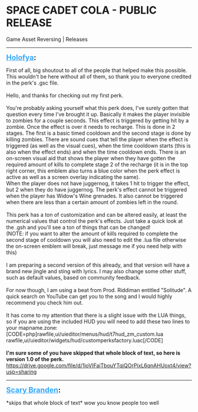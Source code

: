 # SPACE CADET COLA - PUBLIC RELEASE
Game Asset Reversing | Releases

---
<strong style="font-size: 1.4em;"><span style="text-decoration: underline;text-decoration-color: #34a7f9;"><span style="color:#34a7f9;">Holofya</span></span>:</strong>

<p>First of all, big shoutout to all of the people that helped make this possible. This wouldn&#39;t be here without all of them, so thank you to everyone credited in the perk&#39;s .gsc file.<br /><br />Hello, and thanks for checking out my first perk.<br /><br />You&#39;re probably asking yourself what this perk does, I&#39;ve surely gotten that question every time I&#39;ve brought it up. Basically it makes the player invisible to zombies for a couple seconds. This effect is triggered by getting hit by a zombie. Once the effect is over it needs to recharge. This is done in 2 stages. The first is a basic timed cooldown and the second stage is done by killing zombies. There are sound cues that tell the player when the effect is triggered (as well as the visual cues), when the time cooldown starts (this is also when the effect ends) and when the time cooldown ends. There is an on-screen visual aid that shows the player when they have gotten the required amount of kills to complete stage 2 of the recharge (it is in the top right corner, this emblem also turns a blue color when the perk effect is active as well as a screen overlay indicating the same).<br />When the player does not have juggernog, it takes 1 hit to trigger the effect, but 2 when they do have juggernog. The perk&#39;s effect cannot be triggered when the player has Widow&#39;s Wine grenades. It also cannot be triggered when there are less than a certain amount of zombies left in the round.<br /><br />This perk has a ton of customization and can be altered easily, at least the numerical values that control the perk&#39;s effects. Just take a quick look at the .gsh and you&#39;ll see a ton of things that can be changed!<br />(NOTE: if you want to alter the amount of kills required to complete the second stage of cooldown you will also need to edit the .lua file otherwise the on-screen emblem will break, just message me if you need help with this)<br /><br />I am preparing a second version of this already, and that version will have a brand new jingle and sting with lyrics. I may also change some other stuff, such as default values, based on community feedback.<br /><br />For now though, I am using a beat from Prod. Riddiman entitled &quot;Solitude&quot;. A quick search on YouTube can get you to the song and I would highly recommend you check him out.<br /><br />It has come to my attention that there is a slight issue with the LUA things, so if you are using the included HUD you will need to add these two lines to your mapname.zone:<br />[CODE=php]rawfile,ui/uieditor/menus/hud/t7hud_zm_custom.lua<br />rawfile,ui/uieditor/widgets/hud/customperksfactory.luac[/CODE]<br /><br /><strong>I&#39;m sure some of you have skipped that whole block of text, so here is version 1.0 of the perk.</strong><br /><a href="https://drive.google.com/file/d/1joVIFaiTbouYTqjQOrPixL6qnAHUoxt4/view?usp=sharing">https://drive.google.com/file/d/1joVIFaiTbouYTqjQOrPixL6qnAHUoxt4/view?usp=sharing</a></p>

---
<strong style="font-size: 1.4em;"><span style="text-decoration: underline;text-decoration-color: #34a7f9;"><span style="color:#34a7f9;">Scary Branden</span></span>:</strong>

<p>*skips that whole block of text* wow you know people too well</p>
